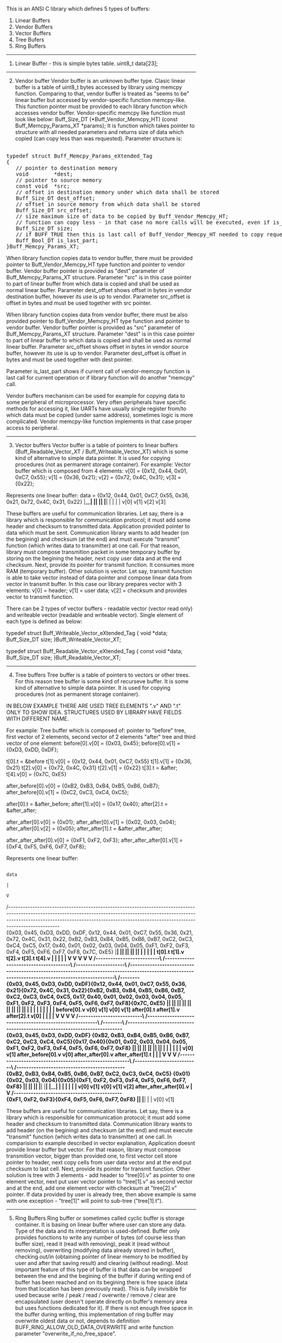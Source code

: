 This is an ANSI C library which defines 5 types of buffers:
1. Linear Buffers
2. Vendor Buffers
3. Vector Buffers
4. Tree Bufers
5. Ring Buffers

---------------------------------------------------------------------------------------------------
1. Linear Buffer - this is simple bytes table.
uint8_t data[23];

---------------------------------------------------------------------------------------------------
2. Vendor buffer
Vendor buffer is an unknown buffer type.
Clasic linear buffer is a table of uint8_t bytes accessed by library using memcpy function.
Comparing to that, vendor buffer is treated as "seems to be" linear buffer but accessed by vendor-specific function memcpy-like.
This function pointer must be provided to each library function which accesses vendor buffer.
Vendor-specific memcpy like function must look like below:
Buff_Size_DT (*Buff_Vendor_Memcpy_HT) (const Buff_Memcpy_Params_XT *params);
It is function which takes pointer to structure with all needed parameters and returns size of data which copied (can copy less than was requested).
Parameter structure is:
<xmp>
typedef struct Buff_Memcpy_Params_eXtended_Tag
{
   // pointer to destination memory
   void        *dest;
   // pointer to source memory
   const void  *src;
   // offset in destination memory under which data shall be stored
   Buff_Size_DT dest_offset;
   // offset in source memory from which data shall be stored
   Buff_Size_DT src_offset;
   // size maximum size of data to be copied by Buff_Vendor_Memcpy_HT;
   // function can copy less - in that case no more calls will be executed, even if is_last_part in current call is BUFF_FALSE
   Buff_Size_DT size;
   // if BUFF_TRUE then this is last call of Buff_Vendor_Memcpy_HT needed to copy requested data buffer
   Buff_Bool_DT is_last_part;
}Buff_Memcpy_Params_XT;
</xmp>
When library function copies data to vendor buffer, there must be provided pointer to Buff_Vendor_Memcpy_HT type function
and pointer to vendor buffer. Vendor buffer pointer is provided as "dest" parameter of Buff_Memcpy_Params_XT structure.
Parameter "src" is in this case pointer to part of linear buffer from which data is copied and shall be used as normal linear buffer.
Parameter dest_offset shows offset in bytes in vendor destination buffer, however its use is up to vendor.
Parameter src_offset is offset in bytes and must be used together with src pointer.

When library function copies data from vendor buffer, there must be also provided pointer to Buff_Vendor_Memcpy_HT type function
and pointer to vendor buffer. Vendor buffer pointer is provided as "src" parameter of Buff_Memcpy_Params_XT structure.
Parameter "dest" is in this case pointer to part of linear buffer to which data is copied and shall be used as normal linear buffer.
Parameter src_offset shows offset in bytes in vendor source buffer, however its use is up to vendor.
Parameter dest_offset is offset in bytes and must be used together with dest pointer.

Parameter is_last_part shows if current call of vendor-memcpy function is last call for current operation or if library function will do another "memcpy" call.

Vendor buffers mechanism can be used for example for copying data to some peripheral of microprocessor. Very often peripherals have specific methods
for accessing it, like UARTs have usually single register from/to which data must be copied (under same address), sometimes logic is more complicated.
Vendor memcpy-like function implements in that case proper access to peripheral.

---------------------------------------------------------------------------------------------------
3. Vector buffers
Vector buffer is a table of pointers to linear buffers (Buff_Readable_Vector_XT / Buff_Writeable_Vector_XT)
which is some kind of alternative to simple data pointer. It is used for copying procedures (not as permanent storage container).
For example:
Vector buffer which is composed from 4 elements:
 v[0] = {0x12, 0x44, 0x01, 0xC7, 0x55};
 v[1] = {0x36, 0x21};
 v[2] = {0x72, 0x4C, 0x31};
 v[3] = {0x22};
 
 Represents one linear buffer:
 data = {0x12, 0x44, 0x01, 0xC7, 0x55, 0x36, 0x21, 0x72, 0x4C, 0x31, 0x22}
         |__________________________|  |________|  |______________|  |__|
                      |                     |             |            |
                    v[0]                  v[1]          v[2]         v[3]

These buffers are useful for communication libraries.
Let say, there is a library which is responsible for communication protocol; it must add some header and checksum to transmitted data.
Application provided pointer to data which must be sent. Communication library wants to add header (on the begining)
and checksum (at the end) and must execute "transmit" function (which writes data to transmitter) at one call.
For that reason, library must compose transmition packet in some temporary buffer by storing on the begining the header,
next copy user data and at the end checksum. Next, provide its pointer for transmit function. It consumes more RAM (temporary buffer).
Other solution is vector. Let say, transmit function is able to take vector instead of data pointer and compose linear data
from vector in transmit buffer. In this case our library prepares vector with 3 elements: v[0] = header; v[1] = user data; v[2] = checksum
and provides vector to transmit function.

There can be 2 types of vector buffers - readable vector (vector read only) and writeable vector (readable and writeable vector). Single element of each type is defined as below:

typedef struct Buff_Writeable_Vector_eXtended_Tag
{
   void        *data;
   Buff_Size_DT size;
}Buff_Writeable_Vector_XT;

typedef struct Buff_Readable_Vector_eXtended_Tag
{
   const void  *data;
   Buff_Size_DT size;
}Buff_Readable_Vector_XT;

---------------------------------------------------------------------------------------------------
4. Tree buffers
Tree buffer is a table of pointers to vectors or other trees. For this reason tree buffer is some kind of recurseve buffer.
It is some kind of alternative to simple data pointer.
It is used for copying procedures (not as permanent storage container).

IN BELOW EXAMPLE THERE ARE USED TREE ELEMENTS ".v" AND ".t" ONLY TO SHOW IDEA. STRUCTURES USED BY LIBRARY HAVE FIELDS WITH DIFFERENT NAME.

For example:
Tree buffer which is composed of: pointer to "before" tree, first vector of 2 elements, second vector of 2 elements "after" tree  and third vector of one element:
before[0].v[0]   = {0x03, 0x45};
before[0].v[1]   = {0xD3, 0xDD, 0xDF};

t[0].t    = &before
t[1].v[0] = {0x12, 0x44, 0x01, 0xC7, 0x55}
t[1].v[1] = {0x36, 0x21}
t[2].v[0] = {0x72, 0x4C, 0x31}
t[2].v[1] = {0x22}
t[3].t    = &after;
t[4].v[0] = {0x7C, 0xE5}

after_before[0].v[0]   = {0xB2, 0xB3, 0xB4, 0xB5, 0xB6, 0xB7};
after_before[0].v[1]   = {0xC2, 0xC3, 0xC4, 0xC5};

after[0].t    = &after_before;
after[1].v[0] = {0x17, 0x40};
after[2].t    = &after_after;

after_after[0].v[0]   = {0x01};
after_after[0].v[1]   = {0x02, 0x03, 0x04};
after_after[0].v[2]   = {0x05};
after_after[1].t      = &after_after_after;

after_after_after[0].v[0]   = {0xF1, 0xF2, 0xF3};
after_after_after[0].v[1]   = {0xF4, 0xF5, 0xF6, 0xF7, 0xF8};

Represents one linear buffer:

                                                                                                                                data
                                                                                                                                  |
                                                                                                                                  V
 /---------------------------------------------------------------------------------------------------------------------------------------------------------------------------------------------------------------------------------------------------------------\
 {0x03, 0x45, 0xD3, 0xDD, 0xDF, 0x12, 0x44, 0x01, 0xC7, 0x55, 0x36, 0x21, 0x72, 0x4C, 0x31, 0x22, 0xB2, 0xB3, 0xB4, 0xB5, 0xB6, 0xB7, 0xC2, 0xC3, 0xC4, 0xC5, 0x17, 0x40, 0x01, 0x02, 0x03, 0x04, 0x05, 0xF1, 0xF2, 0xF3, 0xF4, 0xF5, 0xF6, 0xF7, 0xF8, 0x7C, 0xE5}
  |__________________________|  |______________________________________|  |____________________|  |__________________________________________________________________________________________________________________________________________________|  |________|
               |                                  |                                 |                                                                                 |                                                                                      |
             t[0].t                             t[1].v                            t[2].v                                                                            t[3].t                                                                                 t[4].v
               |                                  |                                 |                                                                                 |                                                                                      |
               V                                  V                                 V                                                                                 V                                                                                      V
  /--------------------------\  /--------------------------------------\  /--------------------\  /--------------------------------------------------------------------------------------------------------------------------------------------------\  /--------\
 {0x03, 0x45, 0xD3, 0xDD, 0xDF}{0x12, 0x44, 0x01, 0xC7, 0x55, 0x36, 0x21}{0x72, 0x4C, 0x31, 0x22}{0xB2, 0xB3, 0xB4, 0xB5, 0xB6, 0xB7, 0xC2, 0xC3, 0xC4, 0xC5, 0x17, 0x40, 0x01, 0x02, 0x03, 0x04, 0x05, 0xF1, 0xF2, 0xF3, 0xF4, 0xF5, 0xF6, 0xF7, 0xF8}{0x7C, 0xE5}
  |__________________________|  |__________________________|  |________|  |______________|  |__|  |________________________________________________________|  |________|  |__________________________________________________________________________|  |________|
               |                             |                     |             |           |                                 |                                  |                                           |                                              |
        before[0].v                        v[0]                  v[1]          v[0]        v[1]                          after[0].t                         after[1].v                                  after[2].t                                         v[0]
               |                                                                                                               |                                  |                                           |
               V                                                                                                               V                                  V                                           V
  /--------------------------\                                                                    /--------------------------------------------------------\  /--------\  /--------------------------------------------------------------------------\
 {0x03, 0x45, 0xD3, 0xDD, 0xDF}                                                                  {0xB2, 0xB3, 0xB4, 0xB5, 0xB6, 0xB7, 0xC2, 0xC3, 0xC4, 0xC5}{0x17, 0x40}{0x01, 0x02, 0x03, 0x04, 0x05, 0xF1, 0xF2, 0xF3, 0xF4, 0xF5, 0xF6, 0xF7, 0xF8}
  |________|  |______________|                                                                    |________________________________________________________|  |________|  |__________________________|  |____________________________________________|
      |              |                                                                                                         |                                  |                     |                                     |
    v[0]           v[1]                                                                                           after_before[0].v                             v[0]        after_after[0].v                      after_after[1].t
                                                                                                                               |                                                        |                                     |
                                                                                                                               V                                                        V                                     V
                                                                                                  /--------------------------------------------------------\              /--------------------------\  /--------------------------------------------\
                                                                                                 {0xB2, 0xB3, 0xB4, 0xB5, 0xB6, 0xB7, 0xC2, 0xC3, 0xC4, 0xC5}            {0x01}{0x02, 0x03, 0x04}{0x05}{0xF1, 0xF2, 0xF3, 0xF4, 0xF5, 0xF6, 0xF7, 0xF8}
                                                                                                  |________________________________|  |____________________|              |__|  |______________|  |__|  |____________________________________________|
                                                                                                                  |                             |                          |           |           |                          |
                                                                                                                v[0]                          v[1]                       v[0]        v[1]        v[2]       after_after_after[0].v
                                                                                                                                                                                                                              |
                                                                                                                                                                                                                              V
                                                                                                                                                                                                        /--------------------------------------------\
                                                                                                                                                                                                       {0xF1, 0xF2, 0xF3}{0xF4, 0xF5, 0xF6, 0xF7, 0xF8}
                                                                                                                                                                                                        |______________|  |__________________________|
                                                                                                                                                                                                                |                      |
                                                                                                                                                                                                              v[0]                   v[1]

These buffers are useful for communication libraries.
Let say, there is a library which is responsible for communication protocol; it must add some header and checksum to transmitted data.
Communication library wants to add header (on the begining) and checksum (at the end) and must execute "transmit" function
(which writes data to transmitter) at one call.
In comparision to example described in vector explanation, Application doesnt provide linear buffer but vector.
For that reason, library must compose transmition vector, bigger than provided one, to first vector cell store pointer to header,
next copy cells from user data vector and at the end put checksum to last cell. Next, provide its pointer for transmit function.
Other solution is tree with 3 elements - add header to "tree[0].v" as pointer to one element vector,
next put user vector pointer to "tree[1].v" as second vector and at the end, add one element vector with checksum at "tree[2].v" pointer.
If data provided by user is already tree, then above example is same with one exception - "tree[1]" will point to sub-tree ("tree[1].t").

---------------------------------------------------------------------------------------------------
5. Ring Buffers
Ring buffer or sometimes called cyclic buffer is storage container. It is basing on linear buffer where user can store
any data. Type of the data and its interpretation is used-defined. Buffer only provides functions to write any number of bytes
(of course less than buffer size), read it (read with removing), peak it (read without removing), overwriting (modifying data already stored in buffer),
checking out/in (obtaining pointer of linear memory to be modified by user and after that saving result) and clearing (without reading).
Most important feature of this type of buffer is that data can be wrapped between the end and the begining of the buffer if during writing
end of buffer has been reached and on its begining there is free space (data from that location has been previously read).
This is fully invisible for used because write / peak / read / overwrite / remove / clear are encapsulated
(user doesn't operate directly on buffer's memory area but uses functions dedicated for it). If there is not enough free space
in the buffer during writing, this implementation of ring buffer may overwrite oldest data or not,
depends to definition BUFF_RING_ALLOW_OLD_DATA_OVERWRITE and write function parameter "overwrite_if_no_free_space".
